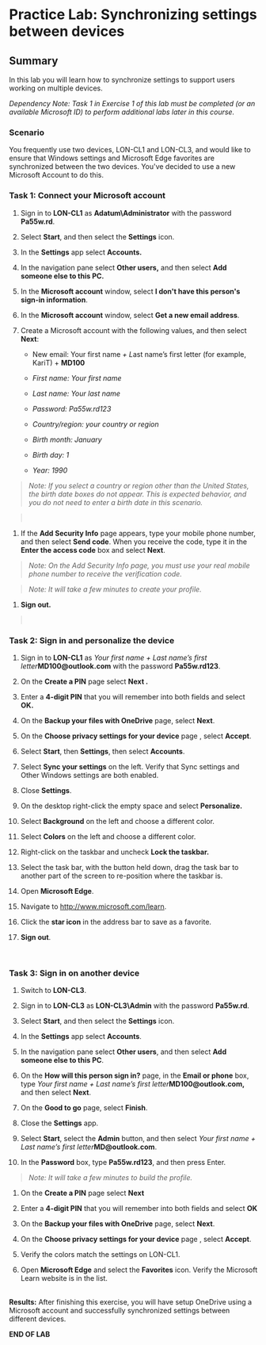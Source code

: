 # Practice Lab: Synchronizing settings between devices

## Summary

In this lab you will learn how to synchronize settings to support users working
on multiple devices.


*Dependency Note: Task 1 in Exercise 1 of this lab must be completed (or an
available Microsoft ID) to perform additional labs later in this course.*

### Scenario

You frequently use two devices, LON-CL1 and LON-CL3, and would like to ensure
that Windows settings and Microsoft Edge favorites are synchronized between the
two devices. You've decided to use a new Microsoft Account to do this.


### Task 1: Connect your Microsoft account

1.  Sign in to **LON-CL1** as **Adatum\\Administrator** with the password
    **Pa55w.rd**.

2.  Select **Start**, and then select the **Settings** icon.

3.  In the **Settings** app select **Accounts.**

4.  In the navigation pane select **Other users,** and then select **Add someone
    else to this PC.**

5.  In the **Microsoft account** window, select **I don't have this person's
    sign-in information**.

6.  In the **Microsoft account** window, select **Get a new email address**.

7.  Create a Microsoft account with the following values, and then select
    **Next**:

    -   New email: Your first name *+ L*ast name’s first letter (for example,
        KariT) + **MD100**

    -   *First name: Your first name*

    -   *Last name: Your last name*

    -   *Password: Pa55w.rd123*

    -   *Country/region: your country or region*

    -   *Birth month: January*

    -   *Birth day: 1*

    -   *Year: 1990*

>   *Note: If you select a country or region other than the United States, the
>   birth date boxes do not appear. This is expected behavior, and you do not
>   need to enter a birth date in this scenario.*

>    

1.  If the **Add Security Info** page appears, type your mobile phone number,
    and then select **Send code**. When you receive the code, type it in the
    **Enter the access code** box and select **Next**.

>   *Note: On the Add Security Info page, you must use your real mobile phone
>   number to receive the verification code.*

>   *Note: It will take a few minutes to create your profile.*

1.  **Sign out.**

>    

### Task 2: Sign in and personalize the device

1.  Sign in to **LON-CL1** as *Your first name + Last name’s first
    letter***MD100\@outlook.com** with the password **Pa55w.rd123**.

2.  On the **Create a PIN** page select **Next .**

3.  Enter a **4-digit PIN** that you will remember into both fields and select
    **OK.**

4.  On the **Backup your files with OneDrive** page, select **Next**.

5.  On the **Choose privacy settings for your device** page , select **Accept**.

6.  Select **Start**, then **Settings**, then select **Accounts**.

7.  Select **Sync your settings** on the left. Verify that Sync settings and
    Other Windows settings are both enabled.

8.  Close **Settings**.

9.  On the desktop right-click the empty space and select **Personalize.**

10. Select **Background** on the left and choose a different color.

11. Select **Colors** on the left and choose a different color.

12. Right-click on the taskbar and uncheck **Lock the taskbar.**

13. Select the task bar, with the button held down, drag the task bar to another
    part of the screen to re-position where the taskbar is.

14. Open **Microsoft Edge**.

15. Navigate to <http://www.microsoft.com/learn>.

16. Click the **star icon** in the address bar to save as a favorite.

17. **Sign out**.

 

### Task 3: Sign in on another device

1.  Switch to **LON-CL3**.

2.  Sign in to **LON-CL3** as **LON-CL3\\Admin** with the password **Pa55w.rd**.

3.  Select **Start**, and then select the **Settings** icon.

4.  In the **Settings** app select **Accounts**.

5.  In the navigation pane select **Other users**, and then select **Add someone
    else to this PC**.

6.  On the **How will this person sign in?** page, in the **Email or phone**
    box, type *Your first name + Last name’s first
    letter***MD100\@outlook.com,** and then select **Next**.

7.  On the **Good to go** page, select **Finish**.

8.  Close the **Settings** app.

9.  Select **Start**, select the **Admin** button, and then select *Your first
    name + Last name’s first letter***MD\@outlook.com**.

10. In the **Password** box, type **Pa55w.rd123**, and then press Enter.

>   *Note: It will take a few minutes to build the profile.*

1.  On the **Create a PIN** page select **Next**

2.  Enter a **4-digit PIN** that you will remember into both fields and select
    **OK**

3.  On the **Backup your files with OneDrive** page, select **Next**.

4.  On the **Choose privacy settings for your device** page , select **Accept**.

5.  Verify the colors match the settings on LON-CL1.

6.  Open **Microsoft Edge** and select the **Favorites** icon. Verify the
    Microsoft Learn website is in the list.  
     

**Results:** After finishing this exercise, you will have setup OneDrive using a
Microsoft account and successfully synchronized settings between different
devices.

**END OF LAB**